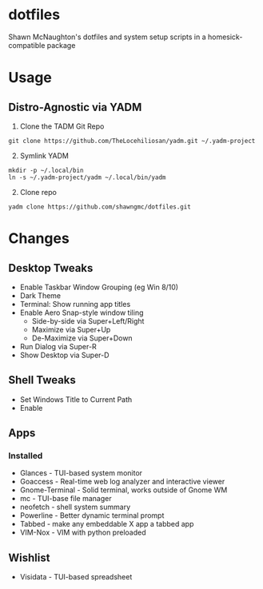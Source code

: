 # dotfiles
Shawn McNaughton's dotfiles and system setup scripts in a homesick-compatible package


# Usage
## Distro-Agnostic via YADM
1. Clone the TADM Git Repo
```
git clone https://github.com/TheLocehiliosan/yadm.git ~/.yadm-project
```
2. Symlink YADM
```
mkdir -p ~/.local/bin
ln -s ~/.yadm-project/yadm ~/.local/bin/yadm
```
2. Clone repo
```
yadm clone https://github.com/shawngmc/dotfiles.git
```

# Changes
## Desktop Tweaks
- Enable Taskbar Window Grouping (eg Win 8/10)
- Dark Theme
- Terminal: Show running app titles
- Enable Aero Snap-style window tiling
  - Side-by-side via Super+Left/Right
  - Maximize via Super+Up
  - De-Maximize via Super+Down
- Run Dialog via Super-R
- Show Desktop via Super-D

## Shell Tweaks
- Set Windows Title to Current Path
- Enable

## Apps
### Installed
- Glances - TUI-based system monitor
- Goaccess - Real-time web log analyzer and interactive viewer
- Gnome-Terminal - Solid terminal, works outside of Gnome WM
- mc - TUI-base file manager
- neofetch - shell system summary
- Powerline - Better dynamic terminal prompt
- Tabbed - make any embeddable X app a tabbed app
- VIM-Nox - VIM with python preloaded

## Wishlist
- Visidata - TUI-based spreadsheet
